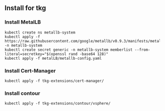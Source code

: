 ## Install for tkg


### Install MetalLB
```
kubectl create ns metallb-system
kubectl apply -f https://raw.githubusercontent.com/google/metallb/v0.9.3/manifests/metallb.yaml -n metallb-system
kubectl create secret generic -n metallb-system memberlist --from-literal=secretkey="$(openssl rand -base64 128)"
kubectl apply -f metalLB/metallb-config.yaml
```
### Install Cert-Manager
```
kubectl apply -f tkg-extensions/cert-manager/
```

### Install contour
```
kubectl apply -f tkg-extensions/contour/vsphere/
```
